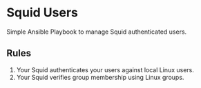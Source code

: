 # Squid Users
Simple Ansible Playbook to manage Squid authenticated users.

## Rules
1. Your Squid authenticates your users against local Linux users.
2. Your Squid verifies group membership using Linux groups.
